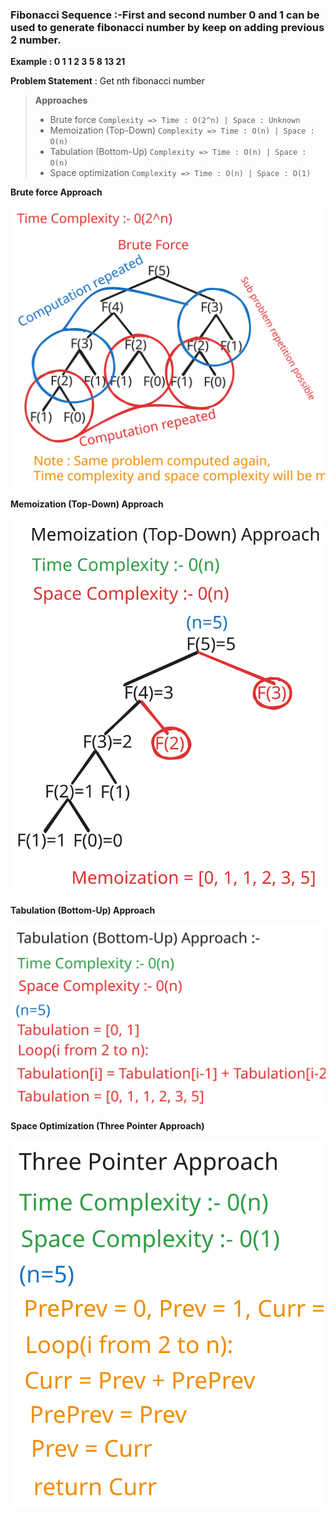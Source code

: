 ### Fibonacci Sequence :-First and second number 0 and 1 can be used to generate fibonacci number by keep on adding previous 2 number.

**Example : 0 1 1 2 3 5 8 13 21**

**Problem Statement** : Get nth fibonacci number

> **Approaches**
> * Brute force `Complexity => Time : O(2^n) | Space : Unknown`
> * Memoization (Top-Down) `Complexity => Time : O(n) | Space : O(n)`
> * Tabulation (Bottom-Up) `Complexity => Time : O(n) | Space : O(n)`
> * Space optimization `Complexity => Time : O(n) | Space : O(1)`

**Brute force Approach**

![Brute force](../../../../../../../../../assets/svg/FibonacciBruteForcex1.svg)

**Memoization (Top-Down) Approach**

![Memoization](../../../../../../../../../assets/svg/FibonacciMemoizationX1.svg)

**Tabulation (Bottom-Up) Approach**

![Tabulation](../../../../../../../../../assets/svg/FibonacciTabulationX1.svg)

**Space Optimization (Three Pointer Approach)**

![Space Optimization](../../../../../../../../../assets/svg/FibonacciThreePointerX1.svg)
